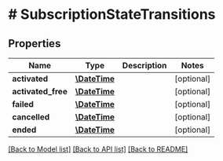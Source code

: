 # # SubscriptionStateTransitions

## Properties

Name | Type | Description | Notes
------------ | ------------- | ------------- | -------------
**activated** | [**\DateTime**](\DateTime.md) |  | [optional] 
**activated_free** | [**\DateTime**](\DateTime.md) |  | [optional] 
**failed** | [**\DateTime**](\DateTime.md) |  | [optional] 
**cancelled** | [**\DateTime**](\DateTime.md) |  | [optional] 
**ended** | [**\DateTime**](\DateTime.md) |  | [optional] 

[[Back to Model list]](../../README.md#documentation-for-models) [[Back to API list]](../../README.md#documentation-for-api-endpoints) [[Back to README]](../../README.md)


